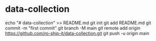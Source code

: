 # data-collection
echo "# data-collection" >> README.md
git init
git add README.md
git commit -m "first commit"
git branch -M main
git remote add origin https://github.com/ro-ship-it/data-collection.git
git push -u origin main

